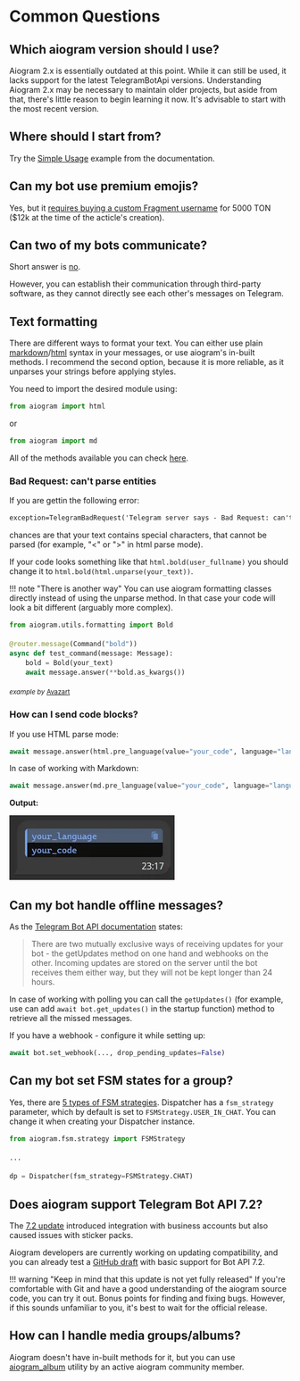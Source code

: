 # Common Questions

## Which aiogram version should I use?

Aiogram 2.x is essentially outdated at this point. While it can still be used, it lacks support for the latest TelegramBotApi versions. Understanding Aiogram 2.x may be necessary to maintain older projects, but aside from that, there's little reason to begin learning it now. It's advisable to start with the most recent version.

## Where should I start from?

Try the [Simple Usage](https://docs.aiogram.dev/en/latest/#simple-usage) example from the documentation.

## Can my bot use premium emojis?

Yes, but it [requires buying a custom Fragment username](https://stackoverflow.com/questions/74437942/how-to-send-custom-emoji-from-bot-in-telegram/76853897#76853897) for 5000 TON ($12k at the time of the acticle's creation).

## Can two of my bots communicate?

Short answer is [no](https://core.telegram.org/bots/faq#why-doesn-39t-my-bot-see-messages-from-other-bots).

However, you can establish their communication through third-party software, as they cannot directly see each other's messages on Telegram.

## Text formatting

There are different ways to format your text. You can either use plain [markdown](https://core.telegram.org/bots/api#markdownv2-style)/[html](https://core.telegram.org/bots/api#html-style) syntax in your messages, or use aiogram's in-built methods. I recommend the second option, because it is more reliable, as it unparses your strings before applying styles.

You need to import the desired module using:

```python
from aiogram import html
```

or

```python
from aiogram import md
```

All of the methods available you can check [here](https://github.com/aiogram/aiogram/blob/acf52f468cae79b3511c2939cf39a801fa47f9f3/aiogram/utils/text_decorations.py#L127-L173).

### Bad Request: can't parse entities

If you are gettin the following error:

```txt
exception=TelegramBadRequest('Telegram server says - Bad Request: can't parse entities: Unsupported start tag "<1;</code" at byte offset 59')>
```

chances are that your text contains special characters, that cannot be parsed (for example, "<" or ">" in html parse mode).

If your code looks something like that `html.bold(user_fullname)` you should change it to `html.bold(html.unparse(your_text))`.

!!! note "There is another way"
    You can use aiogram formatting classes directly instead of using the unparse method. In that case your code will look a bit different (arguably more complex).

```python
from aiogram.utils.formatting import Bold

@router.message(Command("bold"))
async def test_command(message: Message):
    bold = Bold(your_text)
    await message.answer(**bold.as_kwargs())
```

<sub>*example by* [Avazart](https://t.me/Avazart)</sub>

### How can I send code blocks?

If you use HTML parse mode:

```python
await message.answer(html.pre_language(value="your_code", language="language_name"))
```

In case of working with Markdown:

```python
await message.answer(md.pre_language(value="your_code", language="language_name"))
```

**Output:**

![codeblock_output](images/codeblock.webp)

## Can my bot handle offline messages?

As the [Telegram Bot API documentation](https://core.telegram.org/bots/api#getting-updates) states:

> There are two mutually exclusive ways of receiving updates for your bot - the getUpdates method on one hand and webhooks on the other. Incoming updates are stored on the server until the bot receives them either way, but they will not be kept longer than 24 hours.

In case of working with polling you can call the `getUpdates()` (for example, use can add `await bot.get_updates()` in the startup function) method to retrieve all the missed messages.

If you have a webhook - configure it while setting up:

```python
await bot.set_webhook(..., drop_pending_updates=False)
```

## Can my bot set FSM states for a group?

Yes, there are [5 types of FSM strategies](https://github.com/aiogram/aiogram/blob/acf52f468cae79b3511c2939cf39a801fa47f9f3/aiogram/fsm/strategy.py#L5-L10). Dispatcher has a `fsm_strategy` parameter, which by default is set to `FSMStrategy.USER_IN_CHAT`. You can change it when creating your Dispatcher instance.

```python
from aiogram.fsm.strategy import FSMStrategy

...

dp = Dispatcher(fsm_strategy=FSMStrategy.CHAT)
```

## Does aiogram support Telegram Bot API 7.2?

The [7.2 update](https://core.telegram.org/bots/api#march-31-2024) introduced integration with business accounts but also caused issues with sticker packs.

Aiogram developers are currently working on updating compatibility, and you can already test a [GitHub draft](https://github.com/aiogram/aiogram/tree/feature/bot-api-7.2) with basic support for Bot API 7.2.

!!! warning "Keep in mind that this update is not yet fully released"
    If you're comfortable with Git and have a good understanding of the aiogram source code, you can try it out. Bonus points for finding and fixing bugs.
    However, if this sounds unfamiliar to you, it's best to wait for the official release.

## How can I handle media groups/albums?

Aiogram doesn't have in-built methods for it, but you can use [aiogram_album](https://github.com/RootShinobi/aiogram_album) utility by an active aiogram community member.
